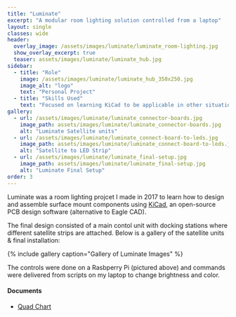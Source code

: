 ```yaml
---
title: "Luminate"
excerpt: "A modular room lighting solution controlled from a laptop"
layout: single
classes: wide
header:
  overlay_image: /assets/images/luminate/luminate_room-lighting.jpg
  show_overlay_excerpt: true
  teaser: assets/images/luminate/luminate_hub.jpg
sidebar:
  - title: "Role"
    image: /assets/images/luminate/luminate_hub_350x250.jpg
    image_alt: "logo"
    text: "Personal Project"
  - title: "Skills Used"
    text: "Focused on learning KiCad to be applicable in other situations."
gallery:
  - url: /assets/images/luminate/luminate_connector-boards.jpg
    image_path: assets/images/luminate/luminate_connector-boards.jpg
    alt: "Luminate Satellite units"
  - url: /assets/images/luminate/luminate_connect-board-to-leds.jpg
    image_path: assets/images/luminate/luminate_connect-board-to-leds.jpg
    alt: "Satellite to LED Strip"
  - url: /assets/images/luminate/luminate_final-setup.jpg
    image_path: assets/images/luminate/luminate_final-setup.jpg
    alt: "Luminate Final Setup"
order: 3
---
```


Luminate was a room lighting projcet I made in 2017 to learn how to design and assemble surface mount components using [KiCad](https://kicad-pcb.org/), an open-source PCB design software (alternative to Eagle CAD).

The final design consisted of a main contol unit with docking stations where different satellite strips are attached. Below is a gallery of the satellite units & final installation: 

{% include gallery caption="Gallery of Luminate Images" %}

The controls were done on a Rasbperry Pi (pictured above) and commands were delivered from scripts on my laptop to change brightness and color. 

#### Documents
+ [Quad Chart]({{site.baseurl}}/assets/pdfs/quadcharts/Luminate-Quad_Chart.pdf)<br>
